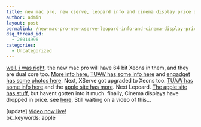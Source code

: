 ```yaml
---
title: new mac pro, new xserve, leopard info and cinema display price drop
author: admin
layout: post
permalink: /new-mac-pro-new-xserve-leopard-info-and-cinema-display-price-drop/
dsq_thread_id:
  - 26014996
categories:
  - Uncategorized
---
```

[well, i was right][1]. the new mac pro will have 64 bit Xeons in them, and they are dual core too. [More info here][2], [TUAW has some info here][3] and [engadget has some photos here][4]. Next, XServe got upgraded to Xeons too. [TUAW has some info here][5] and the [apple site has more][6]. Next Lepoard. [The apple site has stuff][7], but havent gotten into it much. finally, Cinema displays have dropped in price. see [here][8]. Still waiting on a video of this&#8230; 

[update] [Video now live!][9]  
bk_keywords: apple

 [1]: /archive/2006/08/03/12745.aspx
 [2]: http://www.apple.com/macpro
 [3]: http://www.tuaw.com/2006/08/07/apple-announces-mac-pro-shipping-today/
 [4]: http://www.engadget.com/2006/08/07/apple-mac-pro-hands-on/
 [5]: http://www.tuaw.com/2006/08/07/xserve-with-quad-64-bit-xeon/
 [6]: http://www.apple.com/xserve/
 [7]: http://www.apple.com/macosx/leopard/
 [8]: http://www.apple.com/displays/
 [9]: http://www.apple.com/quicktime/qtv/wwdc06/